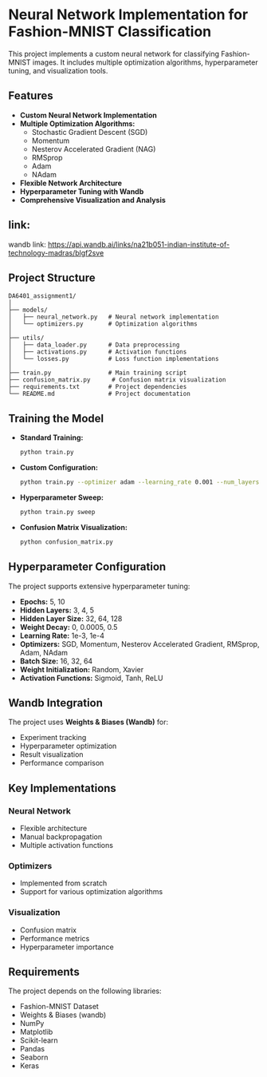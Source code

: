 # Neural Network Implementation for Fashion-MNIST Classification

This project implements a custom neural network for classifying Fashion-MNIST images. It includes multiple optimization algorithms, hyperparameter tuning, and visualization tools.

## Features
- **Custom Neural Network Implementation**
- **Multiple Optimization Algorithms:**
  - Stochastic Gradient Descent (SGD)
  - Momentum
  - Nesterov Accelerated Gradient (NAG)
  - RMSprop
  - Adam
  - NAdam
- **Flexible Network Architecture**
- **Hyperparameter Tuning with Wandb**
- **Comprehensive Visualization and Analysis**

## link:
wandb link: https://api.wandb.ai/links/na21b051-indian-institute-of-technology-madras/blgf2sve

## Project Structure
```
DA6401_assignment1/
│
├── models/
│   ├── neural_network.py   # Neural network implementation
│   └── optimizers.py       # Optimization algorithms
│
├── utils/
│   ├── data_loader.py      # Data preprocessing
│   ├── activations.py      # Activation functions
│   └── losses.py           # Loss function implementations
│
├── train.py                # Main training script
├── confusion_matrix.py      # Confusion matrix visualization
├── requirements.txt        # Project dependencies
└── README.md               # Project documentation
```

## Training the Model
- **Standard Training:**
  ```bash
  python train.py
  ```
- **Custom Configuration:**
  ```bash
  python train.py --optimizer adam --learning_rate 0.001 --num_layers 3 --hidden_size 128
  ```
- **Hyperparameter Sweep:**
  ```bash
  python train.py sweep
  ```
- **Confusion Matrix Visualization:**
  ```bash
  python confusion_matrix.py
  ```

## Hyperparameter Configuration
The project supports extensive hyperparameter tuning:
- **Epochs:** 5, 10
- **Hidden Layers:** 3, 4, 5
- **Hidden Layer Size:** 32, 64, 128
- **Weight Decay:** 0, 0.0005, 0.5
- **Learning Rate:** 1e-3, 1e-4
- **Optimizers:** SGD, Momentum, Nesterov Accelerated Gradient, RMSprop, Adam, NAdam
- **Batch Size:** 16, 32, 64
- **Weight Initialization:** Random, Xavier
- **Activation Functions:** Sigmoid, Tanh, ReLU

## Wandb Integration
The project uses **Weights & Biases (Wandb)** for:
- Experiment tracking
- Hyperparameter optimization
- Result visualization
- Performance comparison

## Key Implementations
### Neural Network
- Flexible architecture
- Manual backpropagation
- Multiple activation functions

### Optimizers
- Implemented from scratch
- Support for various optimization algorithms

### Visualization
- Confusion matrix
- Performance metrics
- Hyperparameter importance

## Requirements
The project depends on the following libraries:
- Fashion-MNIST Dataset
- Weights & Biases (wandb)
- NumPy
- Matplotlib
- Scikit-learn
- Pandas
- Seaborn
- Keras
